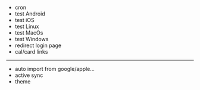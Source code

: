 -   cron
-   test Android
-   test iOS
-   test Linux
-   test MacOs
-   test Windows
-   redirect login page
-   cal/card links

---

-   auto import from google/apple...
-   active sync
-   theme
